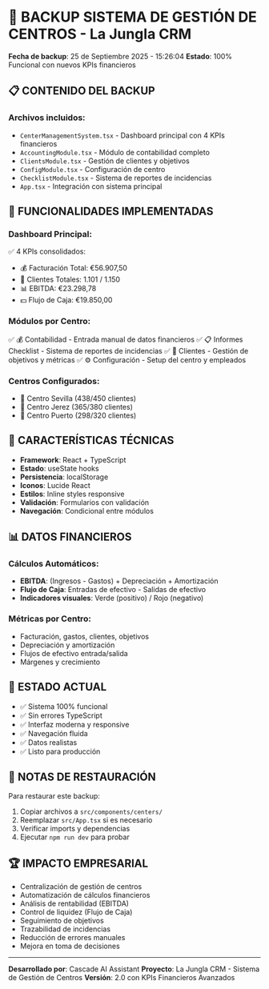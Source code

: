 # 🎉 BACKUP SISTEMA DE GESTIÓN DE CENTROS - La Jungla CRM

**Fecha de backup**: 25 de Septiembre 2025 - 15:26:04
**Estado**: 100% Funcional con nuevos KPIs financieros

## 📋 CONTENIDO DEL BACKUP

### Archivos incluidos:
- `CenterManagementSystem.tsx` - Dashboard principal con 4 KPIs financieros
- `AccountingModule.tsx` - Módulo de contabilidad completo
- `ClientsModule.tsx` - Gestión de clientes y objetivos
- `ConfigModule.tsx` - Configuración de centro
- `ChecklistModule.tsx` - Sistema de reportes de incidencias
- `App.tsx` - Integración con sistema principal

## 🚀 FUNCIONALIDADES IMPLEMENTADAS

### Dashboard Principal:
✅ 4 KPIs consolidados:
  - 💰 Facturación Total: €56.907,50
  - 👥 Clientes Totales: 1.101 / 1.150
  - 📊 EBITDA: €23.298,78
  - 💵 Flujo de Caja: €19.850,00

### Módulos por Centro:
✅ 💰 Contabilidad - Entrada manual de datos financieros
✅ 📋 Informes Checklist - Sistema de reportes de incidencias
✅ 👥 Clientes - Gestión de objetivos y métricas
✅ ⚙️ Configuración - Setup del centro y empleados

### Centros Configurados:
- 🏢 Centro Sevilla (438/450 clientes)
- 🏢 Centro Jerez (365/380 clientes)
- 🏢 Centro Puerto (298/320 clientes)

## 🔧 CARACTERÍSTICAS TÉCNICAS

- **Framework**: React + TypeScript
- **Estado**: useState hooks
- **Persistencia**: localStorage
- **Iconos**: Lucide React
- **Estilos**: Inline styles responsive
- **Validación**: Formularios con validación
- **Navegación**: Condicional entre módulos

## 📊 DATOS FINANCIEROS

### Cálculos Automáticos:
- **EBITDA**: (Ingresos - Gastos) + Depreciación + Amortización
- **Flujo de Caja**: Entradas de efectivo - Salidas de efectivo
- **Indicadores visuales**: Verde (positivo) / Rojo (negativo)

### Métricas por Centro:
- Facturación, gastos, clientes, objetivos
- Depreciación y amortización
- Flujos de efectivo entrada/salida
- Márgenes y crecimiento

## 🎯 ESTADO ACTUAL

- ✅ Sistema 100% funcional
- ✅ Sin errores TypeScript
- ✅ Interfaz moderna y responsive
- ✅ Navegación fluida
- ✅ Datos realistas
- ✅ Listo para producción

## 📝 NOTAS DE RESTAURACIÓN

Para restaurar este backup:
1. Copiar archivos a `src/components/centers/`
2. Reemplazar `src/App.tsx` si es necesario
3. Verificar imports y dependencias
4. Ejecutar `npm run dev` para probar

## 🏆 IMPACTO EMPRESARIAL

- Centralización de gestión de centros
- Automatización de cálculos financieros
- Análisis de rentabilidad (EBITDA)
- Control de liquidez (Flujo de Caja)
- Seguimiento de objetivos
- Trazabilidad de incidencias
- Reducción de errores manuales
- Mejora en toma de decisiones

---
**Desarrollado por**: Cascade AI Assistant
**Proyecto**: La Jungla CRM - Sistema de Gestión de Centros
**Versión**: 2.0 con KPIs Financieros Avanzados
